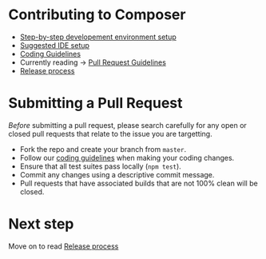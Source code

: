 # Contributing to Composer
* [Step-by-step developement environment setup](./getting-started.md)
* [Suggested IDE setup](./ide-setup.md)
* [Coding Guidelines](./coding-guidelines.md)
* Currently reading -> [Pull Request Guidelines](./submitting-pull-request.md)
* [Release process](./release-process/weekly-qa-validation.md)


# Submitting a Pull Request

*Before* submitting a pull request, please search carefully for any open or closed pull requests that relate to the issue you are targetting.

- Fork the repo and create your branch from `master`.
- Follow our [coding guidelines](./coding-guidelines.md) when making your coding changes.
- Ensure that all test suites pass locally (`npm test`).
- Commit any changes using a descriptive commit message.
- Pull requests that have associated builds that are not 100% clean will be closed.

# Next step
Move on to read [Release process](./release-process/weekly-qa-validation.md)
